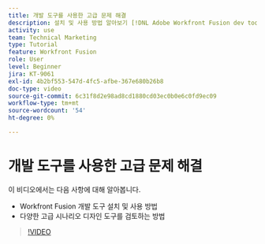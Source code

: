 ```yaml
---
title: 개발 도구를 사용한 고급 문제 해결
description: 설치 및 사용 방법 알아보기 [!DNL Adobe Workfront Fusion dev tool]에 포함된 다양한 고급 시나리오 디자인 도구를 검토합니다.
activity: use
team: Technical Marketing
type: Tutorial
feature: Workfront Fusion
role: User
level: Beginner
jira: KT-9061
exl-id: 4b2bf553-547d-4fc5-afbe-367e680b26b8
doc-type: video
source-git-commit: 6c31f8d2e98ad8cd1880cd03ec0b0e6c0fd9ec09
workflow-type: tm+mt
source-wordcount: '54'
ht-degree: 0%

---
```


# 개발 도구를 사용한 고급 문제 해결

이 비디오에서는 다음 사항에 대해 알아봅니다.

* Workfront Fusion 개발 도구 설치 및 사용 방법
* 다양한 고급 시나리오 디자인 도구를 검토하는 방법

>[!VIDEO](https://video.tv.adobe.com/v/335302/?quality=12&learn=on)
